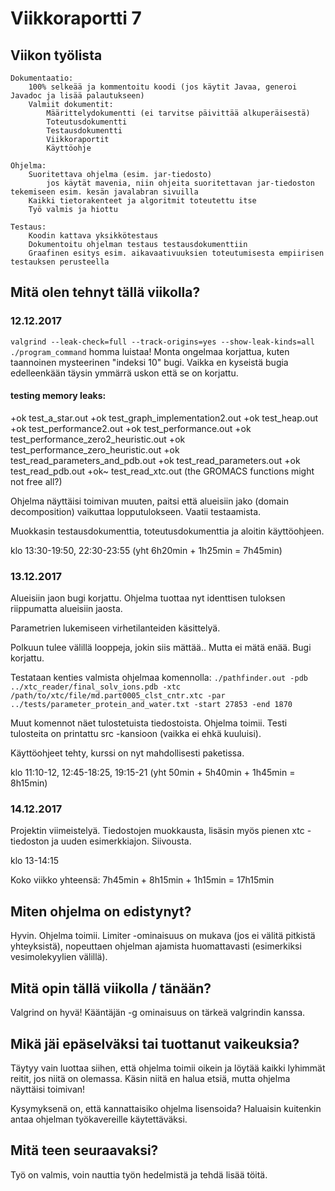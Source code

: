 # Viikkoraportti 7

## Viikon työlista

    Dokumentaatio:
        100% selkeää ja kommentoitu koodi (jos käytit Javaa, generoi Javadoc ja lisää palautukseen)
        Valmiit dokumentit:
            Määrittelydokumentti (ei tarvitse päivittää alkuperäisestä)
            Toteutusdokumentti
            Testausdokumentti
            Viikkoraportit
            Käyttöohje

    Ohjelma:
        Suoritettava ohjelma (esim. jar-tiedosto)
            jos käytät mavenia, niin ohjeita suoritettavan jar-tiedoston tekemiseen esim. kesän javalabran sivuilla
        Kaikki tietorakenteet ja algoritmit toteutettu itse
        Työ valmis ja hiottu

    Testaus:
        Koodin kattava yksikkötestaus
        Dokumentoitu ohjelman testaus testausdokumenttiin
        Graafinen esitys esim. aikavaativuuksien toteutumisesta empiirisen testauksen perusteella

## Mitä olen tehnyt tällä viikolla?

### 12.12.2017
`valgrind --leak-check=full --track-origins=yes --show-leak-kinds=all ./program_command` homma luistaa!
Monta ongelmaa korjattua, kuten taannoinen mysteerinen "indeksi 10" bugi.
Vaikka en kyseistä bugia edelleenkään täysin ymmärrä uskon että se on korjattu.

#### testing memory leaks:
+ok test_a_star.out
+ok test_graph_implementation2.out
+ok test_heap.out
+ok test_performance2.out
+ok test_performance.out
+ok test_performance_zero2_heuristic.out
+ok test_performance_zero_heuristic.out
+ok test_read_parameters_and_pdb.out
+ok test_read_parameters.out
+ok test_read_pdb.out
+ok~ test_read_xtc.out (the GROMACS functions might not free all?)

Ohjelma näyttäisi toimivan muuten, paitsi että alueisiin jako (domain decomposition) vaikuttaa lopputulokseen.
Vaatii testaamista.

Muokkasin testausdokumenttia, toteutusdokumenttia ja aloitin käyttöohjeen.

klo 13:30-19:50, 22:30-23:55 (yht 6h20min + 1h25min = 7h45min)

### 13.12.2017
Alueisiin jaon bugi korjattu.
Ohjelma tuottaa nyt identtisen tuloksen riippumatta alueisiin jaosta.

Parametrien lukemiseen virhetilanteiden käsittelyä.

Polkuun tulee välillä looppeja, jokin siis mättää..
Mutta ei mätä enää. Bugi korjattu.

Testataan kenties valmista ohjelmaa komennolla:
`./pathfinder.out -pdb ../xtc_reader/final_solv_ions.pdb -xtc /path/to/xtc/file/md.part0005_clst_cntr.xtc -par ../tests/parameter_protein_and_water.txt -start 27853 -end 1870`

Muut komennot näet tulostetuista tiedostoista.
Ohjelma toimii.
Testi tulosteita on printattu src -kansioon (vaikka ei ehkä kuuluisi).

Käyttöohjeet tehty, kurssi on nyt mahdollisesti paketissa.

klo 11:10-12, 12:45-18:25, 19:15-21 (yht 50min + 5h40min + 1h45min = 8h15min)

### 14.12.2017
Projektin viimeistelyä.
Tiedostojen muokkausta, lisäsin myös pienen xtc -tiedoston ja uuden esimerkkiajon.
Siivousta.

klo 13-14:15

Koko viikko yhteensä: 7h45min + 8h15min + 1h15min = 17h15min

## Miten ohjelma on edistynyt?
Hyvin. Ohjelma toimii.
Limiter -ominaisuus on mukava (jos ei välitä pitkistä yhteyksistä),
nopeuttaen ohjelman ajamista huomattavasti (esimerkiksi vesimolekyylien välillä).

## Mitä opin tällä viikolla / tänään?
Valgrind on hyvä!
Kääntäjän -g ominaisuus on tärkeä valgrindin kanssa.

## Mikä jäi epäselväksi tai tuottanut vaikeuksia?
Täytyy vain luottaa siihen, että ohjelma toimii oikein
ja löytää kaikki lyhimmät reitit, jos niitä on olemassa.
Käsin niitä en halua etsiä, mutta ohjelma näyttäisi toimivan!

Kysymyksenä on, että kannattaisiko ohjelma lisensoida?
Haluaisin kuitenkin antaa ohjelman työkavereille käytettäväksi.

## Mitä teen seuraavaksi?
Työ on valmis, voin nauttia työn hedelmistä ja tehdä lisää töitä.
